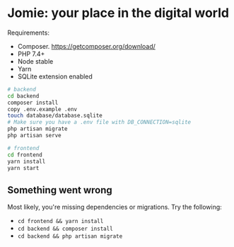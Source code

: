 # Jomie: your place in the digital world

Requirements:
- Composer. https://getcomposer.org/download/
- PHP 7.4+
- Node stable
- Yarn
- SQLite extension enabled

```bash
# backend
cd backend
composer install
copy .env.example .env
touch database/database.sqlite
# Make sure you have a .env file with DB_CONNECTION=sqlite
php artisan migrate
php artisan serve

# frontend
cd frontend
yarn install
yarn start
```

 ## Something went wrong

 Most likely, you're missing dependencies or migrations. Try the following:

 - `cd frontend && yarn install`
 - `cd backend && composer install`
 - `cd backend && php artisan migrate`
 
